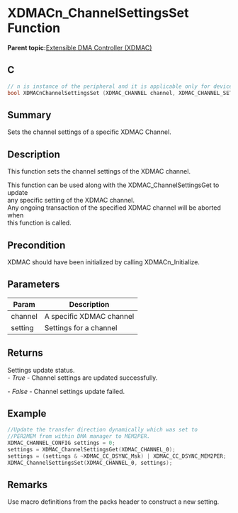 # XDMACn\_ChannelSettingsSet Function

**Parent topic:**[Extensible DMA Controller \(XDMAC\)](GUID-C2B02311-0F9A-41E7-92B8-C2FEEBDFE755.md)

## C

```c
// n is instance of the peripheral and it is applicable only for devices having multiple instances of the peripheral.
bool XDMACnChannelSettingsSet (XDMAC_CHANNEL channel, XDMAC_CHANNEL_SETTINGS setting)
```

## Summary

Sets the channel settings of a specific XDMAC Channel.

## Description

This function sets the channel settings of the XDMAC channel.

This function can be used along with the XDMAC\_ChannelSettingsGet to update<br />any specific setting of the XDMAC channel.<br />Any ongoing transaction of the specified XDMAC channel will be aborted when<br />this function is called.

## Precondition

XDMAC should have been initialized by calling XDMACn\_Initialize.

## Parameters

|Param|Description|
|-----|-----------|
|channel|A specific XDMAC channel|
|setting|Settings for a channel|

## Returns

Settings update status.<br />*- True* - Channel settings are updated successfully.

*- False* - Channel settings update failed.

## Example

```c
//Update the transfer direction dynamically which was set to
//PER2MEM from within DMA manager to MEM2PER.
XDMAC_CHANNEL_CONFIG settings = 0;
settings = XDMAC_ChannelSettingsGet(XDMAC_CHANNEL_0);
settings = (settings & ~XDMAC_CC_DSYNC_Msk) | XDMAC_CC_DSYNC_MEM2PER;
XDMAC_ChannelSettingsSet(XDMAC_CHANNEL_0, settings);
```

## Remarks

Use macro definitions from the packs header to construct a new setting.

